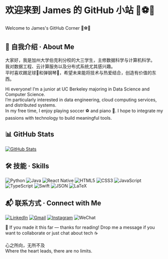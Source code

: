 # 欢迎来到 James 的 GitHub 小站 🍻⚽️🎹  
Welcome to James's GitHub Corner 🍻⚽️🎹  

## 👋 自我介绍 · About Me

大家好，我是加州大学伯克利分校的大三学生，主修数据科学与计算机科学。  
我对数据工程、云计算服务以及分布式系统尤其感兴趣。  
平时喜欢踢足球🎯和弹钢琴🎹，希望未来能将技术与热爱结合，创造有价值的东西。  

Hi everyone! I’m a junior at UC Berkeley majoring in Data Science and Computer Science.  
I’m particularly interested in data engineering, cloud computing services, and distributed systems.  
In my free time, I enjoy playing soccer ⚽️ and piano 🎹. I hope to integrate my passions with technology to build meaningful tools.  

## 📊 GitHub Stats

[![GitHub Stats](https://gh-readme-profile.vercel.app/api?username=Yaowwwwww&theme=tokyonight&hide=forks,issues&show=reviews&border_width=0&border_radius=12.8&title_color=55f5ff&text_color=55f5ff&icon_color=f29edc&border_color=d7d7d7&stroke_color=797979&username_color=f29edc)](https://github.com/Yaowwwwww)

## 🛠️ 技能 · Skills

![Python](https://img.shields.io/badge/Python-3776AB?style=for-the-badge&logo=python&logoColor=white)
![Java](https://img.shields.io/badge/Java-007396?style=for-the-badge&logo=java&logoColor=white)
![React Native](https://img.shields.io/badge/React_Native-20232A?style=for-the-badge&logo=react&logoColor=61DAFB)
![HTML5](https://img.shields.io/badge/HTML5-E34F26?style=for-the-badge&logo=html5&logoColor=white)
![CSS3](https://img.shields.io/badge/CSS3-1572B6?style=for-the-badge&logo=css3&logoColor=white)
![JavaScript](https://img.shields.io/badge/JavaScript-F7DF1E?style=for-the-badge&logo=javascript&logoColor=black)
![TypeScript](https://img.shields.io/badge/TypeScript-3178C6?style=for-the-badge&logo=typescript&logoColor=white)
![Swift](https://img.shields.io/badge/Swift-FA7343?style=for-the-badge&logo=swift&logoColor=white)
![JSON](https://img.shields.io/badge/JSON-000000?style=for-the-badge&logo=json&logoColor=white)
![LaTeX](https://img.shields.io/badge/LaTeX-008080?style=for-the-badge&logo=latex&logoColor=white)

## 📬 联系方式 · Connect with Me

[![LinkedIn](https://img.shields.io/badge/LinkedIn-0A66C2?style=for-the-badge&logo=linkedin&logoColor=white)](https://www.linkedin.com/in/james-yao-wang/)
[![Gmail](https://img.shields.io/badge/Gmail-D14836?style=for-the-badge&logo=gmail&logoColor=white)](mailto:yaoww@berkeley.edu)
[![Instagram](https://img.shields.io/badge/Instagram-E4405F?style=for-the-badge&logo=instagram&logoColor=white)](https://instagram.com/jameswang233)
![WeChat](https://img.shields.io/badge/WeChat-07C160?style=for-the-badge&logo=wechat&logoColor=white)

💬 If you made it this far — thanks for reading! Drop me a message if you want to collaborate or just chat about tech ☕️  

心之所向，无所不及  
Where the heart leads, there are no limits.
